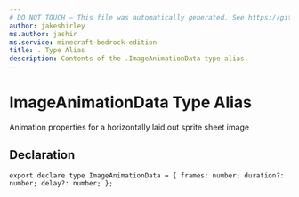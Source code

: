 ```yaml
---
# DO NOT TOUCH — This file was automatically generated. See https://github.com/mojang/minecraftapidocsgenerator to modify descriptions, examples, etc.
author: jakeshirley
ms.author: jashir
ms.service: minecraft-bedrock-edition
title: . Type Alias
description: Contents of the .ImageAnimationData type alias.
---
```

# ImageAnimationData Type Alias

Animation properties for a horizontally laid out sprite sheet image

## Declaration
`export declare type ImageAnimationData = {
    frames: number;
    duration?: number;
    delay?: number;
};`
